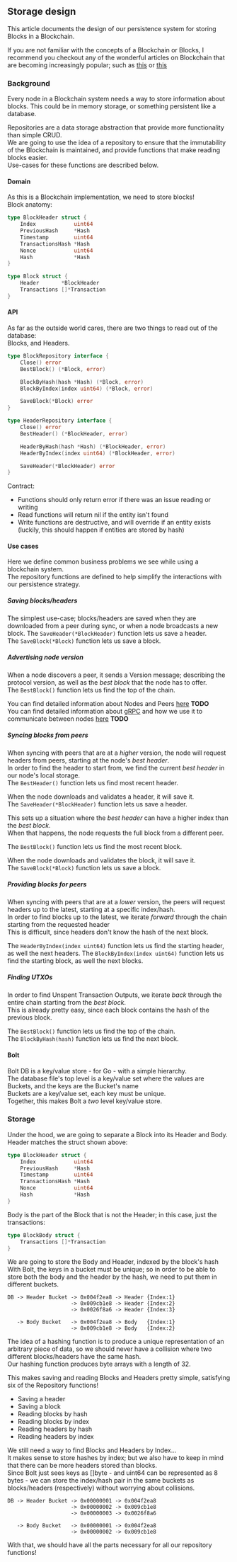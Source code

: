 ## Storage design

This article documents the design of our persistence system for storing Blocks in a Blockchain.

If you are not familiar with the concepts of a Blockchain or Blocks, I recommend you checkout any of the wonderful articles on Blockchain that are becoming increasingly popular; 
such as [this](https://medium.com/s/welcome-to-blockchain/everything-you-need-to-know-about-blockchain-but-were-too-embarrassed-to-ask-b3cee3e918f8) 
or [this](https://medium.freecodecamp.org/the-authoritative-guide-to-blockchain-development-855ab65b58bc)

### Background

Every node in a Blockchain system needs a way to store information about blocks. 
This could be in memory storage, or something persistent like a database.

Repositories are a data storage abstraction that provide more functionality than simple CRUD.  
We are going to use the idea of a repository to ensure that the immutability of the Blockchain is maintained, and provide functions that make reading blocks easier.  
Use-cases for these functions are described below.

#### Domain

As this is a Blockchain implementation, we need to store blocks!  
Block anatomy:

```go
type BlockHeader struct {
	Index            uint64
	PreviousHash     *Hash
	Timestamp        uint64
	TransactionsHash *Hash
	Nonce            uint64
	Hash             *Hash
}

type Block struct {
 	Header       *BlockHeader
 	Transactions []*Transaction
}
```

#### API

As far as the outside world cares, there are two things to read out of the database:  
Blocks, and Headers.  

```go
type BlockRepository interface {
	Close() error
	BestBlock() (*Block, error)

	BlockByHash(hash *Hash) (*Block, error)
	BlockByIndex(index uint64) (*Block, error)

	SaveBlock(*Block) error
}

type HeaderRepository interface {
	Close() error
	BestHeader() (*BlockHeader, error)

	HeaderByHash(hash *Hash) (*BlockHeader, error)
	HeaderByIndex(index uint64) (*BlockHeader, error)

	SaveHeader(*BlockHeader) error
}
```

Contract:  
 - Functions should only return error if there was an issue reading or writing
 - Read functions will return nil if the entity isn't found
 - Write functions are destructive, and will override if an entity exists (luckily, this should happen if entities are stored by hash)

#### Use cases

Here we define common business problems we see while using a blockchain system.  
The repository functions are defined to help simplify the interactions with our persistence strategy.

##### Saving blocks/headers

The simplest use-case; blocks/headers are saved when they are downloaded from a peer during sync, or when a node broadcasts a new block.
The `SaveHeader(*BlockHeader)` function lets us save a header.  
The `SaveBlock(*Block)` function lets us save a block.  

##### Advertising node version

When a node discovers a peer, it sends a Version message; describing the protocol version, as well as the *best block* that the node has to offer.  
The `BestBlock()` function lets us find the top of the chain.  

You can find detailed information about Nodes and Peers [here](https://github.com/tclchiam/oxidize-go/tree/master/node) **TODO**  
You can find detailed information about [gRPC](https://grpc.io) and how we use it to communicate between nodes [here](https://github.com/tclchiam/oxidize-go/tree/master/rpc) **TODO**

##### Syncing blocks from peers

When syncing with peers that are at a *higher* version, the node will request headers from peers, starting at the node's *best header*.  
In order to find the header to start from, we find the current *best header* in our node's local storage.  
The `BestHeader()` function lets us find most recent header.

When the node downloads and validates a header, it will save it.  
The `SaveHeader(*BlockHeader)` function lets us save a header.  

This sets up a situation where the *best header* can have a higher index than the *best block*.  
When that happens, the node requests the full block from a different peer.

The `BestBlock()` function lets us find the most recent block.

When the node downloads and validates the block, it will save it.  
The `SaveBlock(*Block)` function lets us save a block.

##### Providing blocks for peers

When syncing with peers that are at a *lower* version, the peers will request headers up to the latest, starting at a specific index/hash.  
In order to find blocks up to the latest, we iterate *forward* through the chain starting from the requested header  
This is difficult, since headers don't know the hash of the next block.

The `HeaderByIndex(index uint64)` function lets us find the starting header, as well the next headers.
The `BlockByIndex(index uint64)` function lets us find the starting block, as well the next blocks.

##### Finding UTXOs

In order to find Unspent Transaction Outputs, we iterate *back* through the entire chain starting from the *best block*.  
This is already pretty easy, since each block contains the hash of the previous block.  

The `BestBlock()` function lets us find the top of the chain.  
The `BlockByHash(hash)` function lets us find the next block.

#### Bolt

Bolt DB is a key/value store - for Go - with a simple hierarchy.  
The database file's top level is a key/value set where the values are Buckets, and the keys are the Bucket's name  
Buckets are a key/value set, each key must be unique.  
Together, this makes Bolt a *two* level key/value store.

### Storage

Under the hood, we are going to separate a Block into its Header and Body.  
Header matches the struct shown above:

```go
type BlockHeader struct {
	Index            uint64
	PreviousHash     *Hash
	Timestamp        uint64
	TransactionsHash *Hash
	Nonce            uint64
	Hash             *Hash
}
```

Body is the part of the Block that is not the Header; in this case, just the transactions:

```go
type BlockBody struct {
 	Transactions []*Transaction
}
```

We are going to store the Body and Header, indexed by the block's hash  
With Bolt, the keys in a bucket must be unique; 
so in order to be able to store both the body and the header by the hash, 
we need to put them in different buckets.

```
DB -> Header Bucket -> 0x004f2ea8 -> Header {Index:1}  
                    -> 0x009cb1e8 -> Header {Index:2}  
                    -> 0x0026f8a6 -> Header {Index:3}  
                    
   -> Body Bucket   -> 0x004f2ea8 -> Body   {Index:1}  
                    -> 0x009cb1e8 -> Body   {Index:2}
```

The idea of a hashing function is to produce a unique representation of an arbitrary piece of data, so we should never have a collision where two different blocks/headers have the same hash.   
Our hashing function produces byte arrays with a length of 32.

This makes saving and reading Blocks and Headers pretty simple, satisfying six of the Repository functions!  
- Saving a header
- Saving a block
- Reading blocks by hash
- Reading blocks by index
- Reading headers by hash
- Reading headers by index

We still need a way to find Blocks and Headers by Index...  
It makes sense to store hashes by index; but we also have to keep in mind that there can be more headers stored than blocks.  
Since Bolt just sees keys as []byte - and uint64 can be represented as 8 bytes - 
we can store the index/hash pair in the same buckets as blocks/headers (respectively) without worrying about collisions.

```
DB -> Header Bucket -> 0x00000001 -> 0x004f2ea8
                    -> 0x00000002 -> 0x009cb1e8
                    -> 0x00000003 -> 0x0026f8a6
                    
   -> Body Bucket   -> 0x00000001 -> 0x004f2ea8
                    -> 0x00000002 -> 0x009cb1e8
```

With that, we should have all the parts necessary for all our repository functions!
